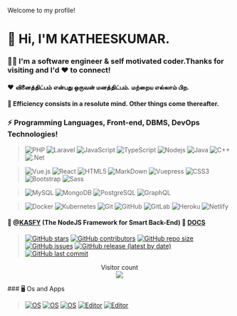 Welcome to my profile!
# 👋 Hi, I'M KATHEESKUMAR.
### 🙋‍♂ **I'm a software engineer & self motivated coder.Thanks for visiting and I'd ❤ to connect!**

#### ❤️ வினைத்திட்பம் என்பது ஒருவன் மனத்திட்பம். மற்றைய எல்லாம் பிற. 
#### 💯 Efficiency consists in a resolute mind. Other things come thereafter.

### ⚡ Programming Languages, Front-end, DBMS, DevOps Technologies!
> ![PHP](https://img.shields.io/badge/-PHP-8E9CFF?style=flat-square&logo=php)
![Laravel](https://img.shields.io/badge/-Laravel-red?style=flat-square&logo=laravel)
![JavaScript](https://img.shields.io/badge/-JavaScript-black?style=flat-square&logo=javascript)
![TypeScript](https://img.shields.io/badge/-TypeScript-007ACC?style=flat-square&logo=typescript)
![Nodejs](https://img.shields.io/badge/-Nodejs-black?style=flat-square&logo=Node.js)
![Java](https://img.shields.io/badge/-java-E34A86?style=flat-square&logo=java)
![C++](https://img.shields.io/badge/-C++-00599C?style=flat-square&logo=c)
![.Net](https://img.shields.io/badge/-.Net-430098?style=flat-square&logo=.Net)

> ![Vue.js](https://img.shields.io/badge/-Vue.js-%232c3e50?style=flat-square&logo=Vue.js)
![React](https://img.shields.io/badge/-React-%23282C34?style=flat-square&logo=react)
![HTML5](https://img.shields.io/badge/-HTML5-E34F26?style=flat-square&logo=html5&logoColor=white)
![MarkDown](https://img.shields.io/badge/-MarkDown-007ACC?style=flat-square&logo=markdown&logoColor=white)
![Vuepress](https://img.shields.io/badge/-Vuepress-%232c3e50?style=flat-square&logo=Vue)
![CSS3](https://img.shields.io/badge/-CSS3-1572B6?style=flat-square&logo=css3)
![Bootstrap](https://img.shields.io/badge/-Bootstrap-563D7C?style=flat-square&logo=bootstrap)
![Sass](https://img.shields.io/badge/-Sass-%23CC6699?style=flat-square&logo=sass&logoColor=ffffff)

> ![MySQL](https://img.shields.io/badge/-MySQL-black?style=flat-square&logo=mysql)
![MongoDB](https://img.shields.io/badge/-MongoDB-black?style=flat-square&logo=mongodb)
![PostgreSQL](https://img.shields.io/badge/-PostgreSQL-336791?style=flat-square&logo=postgresql)
![GraphQL](https://img.shields.io/badge/-GraphQL-E10098?style=flat-square&logo=graphql)

> ![Docker](https://img.shields.io/badge/-Docker-black?style=flat-square&logo=docker)
![Kubernetes](https://img.shields.io/badge/-Kubernetes-black?style=flat-square&logo=kubernetes)
![Git](https://img.shields.io/badge/-Git-black?style=flat-square&logo=git)
![GitHub](https://img.shields.io/badge/-GitHub-181717?style=flat-square&logo=github)
![GitLab](https://img.shields.io/badge/-GitLab-FCA121?style=flat-square&logo=gitlab)
![Heroku](https://img.shields.io/badge/-Heroku-430098?style=flat-square&logo=heroku)
![Netlify](https://img.shields.io/badge/-Netlify-%2300C7B7?style=flat-square&logo=netlify&logoColor=ffffff)

#### 🔴 @[KASFY](https://github.com/opshit) (The NodeJS Framework for Smart Back-End)  🔘 [DOCS](https://kasfy.js.org)
> [![GitHub stars](https://img.shields.io/github/stars/kasfy/kasfy)](https://github.com/kasfy/kasfy/stargazers)
[![GitHub contributors](https://img.shields.io/github/contributors/kasfy/kasfy)](https://github.com/kasfy/kasfy/graphs/contributors)
[![GitHub repo size](https://img.shields.io/github/repo-size/kasfy/kasfy)](https://github.com/kasfy)
[![GitHub issues](https://img.shields.io/github/issues/kasfy/kasfy)](https://github.com/kasfy/kasfy/issues)
[![GitHub release (latest by date)](https://img.shields.io/github/v/release/kasfy/kasfy)](https://github.com/kasfy/kasfy/releases)
[![GitHub last commit](https://img.shields.io/github/last-commit/kasfy/kasfy)](https://github.com/kasfy/kasfy/commits/master)

<p align="center"> 
  Visitor count<br>
  <img src="https://profile-counter.glitch.me/katheesh/count.svg" />
</p>
### 🖥 Os and Apps

> [![OS](https://img.shields.io/badge/OS-Linux-informational?style=flat-square&logo=linux&logoColor=white)](https://en.wikipedia.org/wiki/Linux)
[![OS](https://img.shields.io/badge/OS-Windows-informational?style=flat-square&logo=windows&logoColor=blue)](https://en.wikipedia.org/wiki/Windows)
[![OS](https://img.shields.io/badge/OS-macOS-informational?style=flat-square&logo=apple&logoColor=white)](https://en.wikipedia.org/wiki/MacOS)
[![Editor](https://img.shields.io/badge/Editor-VSCode-blue?style=flat-square&logo=visual-studio-code&logoColor=white)](https://code.visualstudio.com/)
[![Editor](https://img.shields.io/badge/Editor-sublime-text?style=flat-square&logo=sublime-text&logoColor=white)](https://sublimetext.com/)



